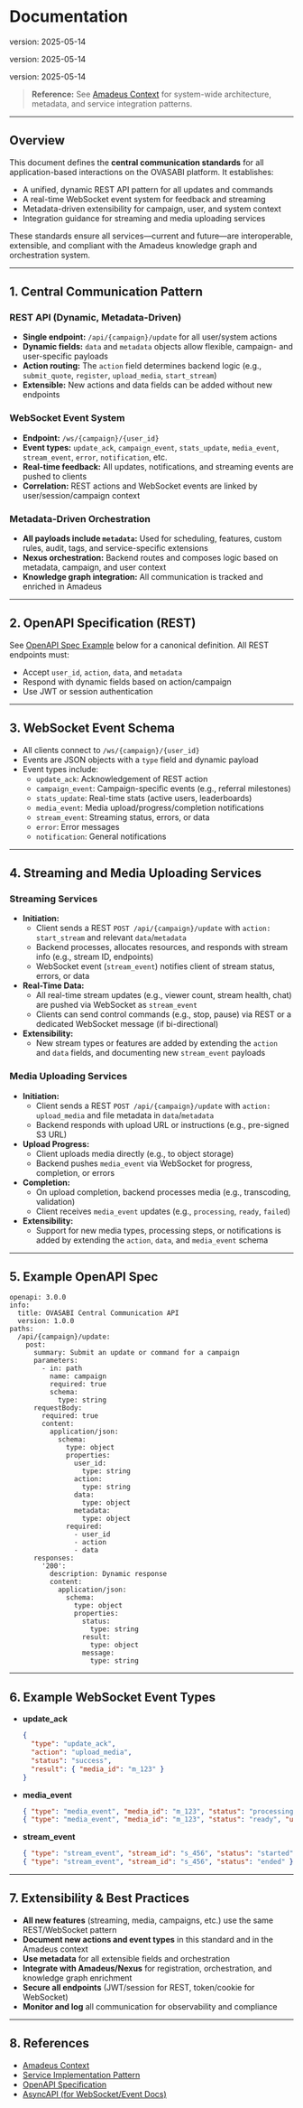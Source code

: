 # Documentation

version: 2025-05-14

version: 2025-05-14

version: 2025-05-14

> **Reference:** See [Amadeus Context](../amadeus/amadeus_context.md) for system-wide architecture,
> metadata, and service integration patterns.

---

## Overview

This document defines the **central communication standards** for all application-based interactions
on the OVASABI platform. It establishes:

- A unified, dynamic REST API pattern for all updates and commands
- A real-time WebSocket event system for feedback and streaming
- Metadata-driven extensibility for campaign, user, and system context
- Integration guidance for streaming and media uploading services

These standards ensure all services—current and future—are interoperable, extensible, and compliant
with the Amadeus knowledge graph and orchestration system.

---

## 1. Central Communication Pattern

### REST API (Dynamic, Metadata-Driven)

- **Single endpoint:** `/api/{campaign}/update` for all user/system actions
- **Dynamic fields:** `data` and `metadata` objects allow flexible, campaign- and user-specific
  payloads
- **Action routing:** The `action` field determines backend logic (e.g., `submit_quote`, `register`,
  `upload_media`, `start_stream`)
- **Extensible:** New actions and data fields can be added without new endpoints

### WebSocket Event System

- **Endpoint:** `/ws/{campaign}/{user_id}`
- **Event types:** `update_ack`, `campaign_event`, `stats_update`, `media_event`, `stream_event`,
  `error`, `notification`, etc.
- **Real-time feedback:** All updates, notifications, and streaming events are pushed to clients
- **Correlation:** REST actions and WebSocket events are linked by user/session/campaign context

### Metadata-Driven Orchestration

- **All payloads include `metadata`:** Used for scheduling, features, custom rules, audit, tags, and
  service-specific extensions
- **Nexus orchestration:** Backend routes and composes logic based on metadata, campaign, and user
  context
- **Knowledge graph integration:** All communication is tracked and enriched in Amadeus

---

## 2. OpenAPI Specification (REST)

See [OpenAPI Spec Example](#openapi-spec-example) below for a canonical definition. All REST
endpoints must:

- Accept `user_id`, `action`, `data`, and `metadata`
- Respond with dynamic fields based on action/campaign
- Use JWT or session authentication

---

## 3. WebSocket Event Schema

- All clients connect to `/ws/{campaign}/{user_id}`
- Events are JSON objects with a `type` field and dynamic payload
- Event types include:
  - `update_ack`: Acknowledgement of REST action
  - `campaign_event`: Campaign-specific events (e.g., referral milestones)
  - `stats_update`: Real-time stats (active users, leaderboards)
  - `media_event`: Media upload/progress/completion notifications
  - `stream_event`: Streaming status, errors, or data
  - `error`: Error messages
  - `notification`: General notifications

---

## 4. Streaming and Media Uploading Services

### Streaming Services

- **Initiation:**
  - Client sends a REST `POST /api/{campaign}/update` with `action: start_stream` and relevant
    `data`/`metadata`
  - Backend processes, allocates resources, and responds with stream info (e.g., stream ID,
    endpoints)
  - WebSocket event (`stream_event`) notifies client of stream status, errors, or data
- **Real-Time Data:**
  - All real-time stream updates (e.g., viewer count, stream health, chat) are pushed via WebSocket
    as `stream_event`
  - Clients can send control commands (e.g., stop, pause) via REST or a dedicated WebSocket message
    (if bi-directional)
- **Extensibility:**
  - New stream types or features are added by extending the `action` and `data` fields, and
    documenting new `stream_event` payloads

### Media Uploading Services

- **Initiation:**
  - Client sends a REST `POST /api/{campaign}/update` with `action: upload_media` and file metadata
    in `data`/`metadata`
  - Backend responds with upload URL or instructions (e.g., pre-signed S3 URL)
- **Upload Progress:**
  - Client uploads media directly (e.g., to object storage)
  - Backend pushes `media_event` via WebSocket for progress, completion, or errors
- **Completion:**
  - On upload completion, backend processes media (e.g., transcoding, validation)
  - Client receives `media_event` updates (e.g., `processing`, `ready`, `failed`)
- **Extensibility:**
  - Support for new media types, processing steps, or notifications is added by extending the
    `action`, `data`, and `media_event` schema

---

## 5. Example OpenAPI Spec

```
openapi: 3.0.0
info:
  title: OVASABI Central Communication API
  version: 1.0.0
paths:
  /api/{campaign}/update:
    post:
      summary: Submit an update or command for a campaign
      parameters:
        - in: path
          name: campaign
          required: true
          schema:
            type: string
      requestBody:
        required: true
        content:
          application/json:
            schema:
              type: object
              properties:
                user_id:
                  type: string
                action:
                  type: string
                data:
                  type: object
                metadata:
                  type: object
              required:
                - user_id
                - action
                - data
      responses:
        '200':
          description: Dynamic response
          content:
            application/json:
              schema:
                type: object
                properties:
                  status:
                    type: string
                  result:
                    type: object
                  message:
                    type: string
```

---

## 6. Example WebSocket Event Types

- **update_ack**
  ```json
  {
    "type": "update_ack",
    "action": "upload_media",
    "status": "success",
    "result": { "media_id": "m_123" }
  }
  ```
- **media_event**
  ```json
  { "type": "media_event", "media_id": "m_123", "status": "processing", "progress": 42 }
  { "type": "media_event", "media_id": "m_123", "status": "ready", "url": "https://..." }
  ```
- **stream_event**
  ```json
  { "type": "stream_event", "stream_id": "s_456", "status": "started", "viewers": 10 }
  { "type": "stream_event", "stream_id": "s_456", "status": "ended" }
  ```

---

## 7. Extensibility & Best Practices

- **All new features** (streaming, media, campaigns, etc.) use the same REST/WebSocket pattern
- **Document new actions and event types** in this standard and in the Amadeus context
- **Use metadata** for all extensible fields and orchestration
- **Integrate with Amadeus/Nexus** for registration, orchestration, and knowledge graph enrichment
- **Secure all endpoints** (JWT/session for REST, token/cookie for WebSocket)
- **Monitor and log** all communication for observability and compliance

---

## 8. References

- [Amadeus Context](../amadeus/amadeus_context.md)
- [Service Implementation Pattern](../services/implementation_pattern.md)
- [OpenAPI Specification](https://swagger.io/specification/)
- [AsyncAPI (for WebSocket/Event Docs)](https://www.asyncapi.com/)
